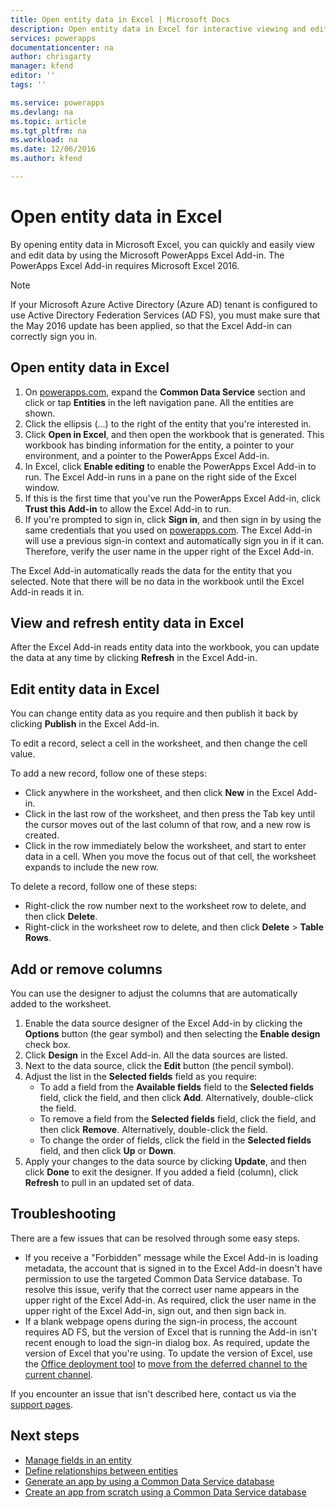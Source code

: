 ```yaml
---
title: Open entity data in Excel | Microsoft Docs
description: Open entity data in Excel for interactive viewing and editing.
services: powerapps
documentationcenter: na
author: chrisgarty
manager: kfend
editor: ''
tags: ''

ms.service: powerapps
ms.devlang: na
ms.topic: article
ms.tgt_pltfrm: na
ms.workload: na
ms.date: 12/06/2016
ms.author: kfend

---
```

# Open entity data in Excel
By opening entity data in Microsoft Excel, you can quickly and easily view and edit data by using the Microsoft PowerApps Excel Add-in. The PowerApps Excel Add-in requires Microsoft Excel 2016.

> [!NOTE]
> If your Microsoft Azure Active Directory (Azure AD) tenant is configured to use Active Directory Federation Services (AD FS),  you must make sure that the May 2016 update has been applied, so that the Excel Add-in can correctly sign you in.

## Open entity data in Excel
1. On [powerapps.com](https://web.powerapps.com), expand the **Common Data Service** section and click or tap **Entities** in the left navigation pane. All the entities are shown.
2. Click the ellipsis (...) to the right of the entity that you're interested in.
3. Click **Open in Excel**, and then open the workbook that is generated. This workbook has binding information for the  entity, a pointer to your environment, and a pointer to the PowerApps Excel Add-in.  
4. In Excel, click **Enable editing** to enable the PowerApps Excel Add-in to run. The Excel Add-in runs in a pane on the right side of the Excel window.
5. If this is the first time that you've run the PowerApps Excel Add-in, click **Trust this Add-in** to allow the Excel Add-in to run.
6. If you're prompted to sign in, click **Sign in**, and then sign in by using the same credentials that you used on [powerapps.com](https://web.powerapps.com). The Excel Add-in will use a previous sign-in context and automatically sign you in if it can. Therefore, verify the user name in the upper right of the Excel Add-in.

The Excel Add-in automatically reads the data for the entity that you selected. Note that there will be no data in the workbook until the Excel Add-in reads it in.

## View and refresh entity data in Excel
After the Excel Add-in reads entity data into the workbook, you can update the data at any time by clicking **Refresh** in the Excel Add-in.

## Edit entity data in Excel
You can change entity data as you require and then publish it back by clicking **Publish** in the Excel Add-in.

To edit a record, select a cell in the worksheet, and then change the cell value.

To add a new record, follow one of these steps:

* Click anywhere in the worksheet, and then click **New** in the Excel Add-in.
* Click in the last row of the worksheet, and then press the Tab key until the cursor moves out of the last column of that row, and a new row is created.
* Click in the row immediately below the worksheet, and start to enter data in a cell. When you move the focus out of that cell, the worksheet expands to include the new row.

To delete a record, follow one of these steps:

* Right-click the row number next to the worksheet row to delete, and then click **Delete**.
* Right-click in the worksheet row to delete, and then click **Delete** > **Table Rows**.

## Add or remove columns
You can use the designer to adjust the columns that are automatically added to the worksheet.

1. Enable the data source designer of the Excel Add-in by clicking the **Options** button (the gear symbol) and then selecting the **Enable design** check box.
2. Click **Design** in the Excel Add-in. All the data sources are listed.
3. Next to the data source, click the **Edit** button (the pencil symbol).
4. Adjust the list in the **Selected fields** field as you require:
   * To add a field from the **Available fields** field to the **Selected fields** field, click the field, and then click **Add**. Alternatively, double-click the field.
   * To remove a field from the **Selected fields** field, click the field, and then click **Remove**. Alternatively, double-click the field.
   * To change the order of fields, click the field in the **Selected fields** field, and then click **Up** or **Down**.
5. Apply your changes to the data source by clicking **Update**, and then click **Done** to exit the designer. If you added a field (column), click **Refresh** to pull in an updated set of data.

## Troubleshooting
There are a few issues that can be resolved through some easy steps.

* If you receive a "Forbidden" message while the Excel Add-in is loading metadata, the account that is signed in to the Excel Add-in doesn't have permission to use the targeted Common Data Service database. To resolve this issue, verify that the correct user name appears in the upper right of the Excel Add-in. As required, click the user name in the upper right of the Excel Add-in, sign out, and then sign back in.
* If a blank webpage opens during the sign-in process, the account requires AD FS, but the version of Excel that is running the Add-in isn't recent enough to load the sign-in dialog box. As required, update the version of Excel that you're using. To update the version of Excel, use the [Office deployment tool](https://technet.microsoft.com/library/jj219422.aspx) to [move from the deferred channel to the current channel](https://technet.microsoft.com/library/mt455210.aspx).

If you encounter an issue that isn't described here, contact us via the [support pages](https://powerapps.microsoft.com/support/).

## Next steps
* [Manage fields in an entity](data-platform-manage-fields.md)
* [Define relationships between entities](data-platform-entity-lookup.md)
* [Generate an app by using a Common Data Service database](data-platform-create-app.md)
* [Create an app from scratch using a Common Data Service database](data-platform-create-app-scratch.md)

